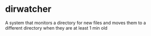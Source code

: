 # dirwatcher
A system that monitors a directory for new files and moves them to a different directory when they are at least 1 min old
